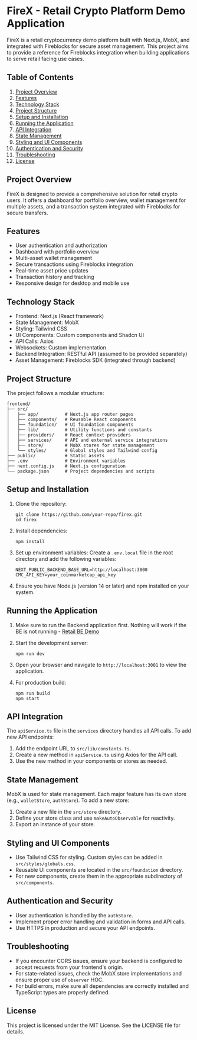 # FireX - Retail Crypto Platform Demo Application

FireX is a retail cryptocurrency demo platform built with Next.js, MobX, and integrated with Fireblocks for secure asset management. This project aims to provide a reference for Fireblocks integration when building applications to serve retail facing use cases.

## Table of Contents

1. [Project Overview](#project-overview)
2. [Features](#features)
3. [Technology Stack](#technology-stack)
4. [Project Structure](#project-structure)
5. [Setup and Installation](#setup-and-installation)
6. [Running the Application](#running-the-application)
7. [API Integration](#api-integration)
8. [State Management](#state-management)
9. [Styling and UI Components](#styling-and-ui-components)
10. [Authentication and Security](#authentication-and-security)
11. [Troubleshooting](#troubleshooting)
12. [License](#license)

## Project Overview

FireX is designed to provide a comprehensive solution for retail crypto users. It offers a dashboard for portfolio overview, wallet management for multiple assets, and a transaction system integrated with Fireblocks for secure transfers.

## Features

- User authentication and authorization
- Dashboard with portfolio overview
- Multi-asset wallet management
- Secure transactions using Fireblocks integration
- Real-time asset price updates
- Transaction history and tracking
- Responsive design for desktop and mobile use

## Technology Stack

- Frontend: Next.js (React framework)
- State Management: MobX
- Styling: Tailwind CSS
- UI Components: Custom components and Shadcn UI
- API Calls: Axios
- Websockets: Custom implementation
- Backend Integration: RESTful API (assumed to be provided separately)
- Asset Management: Fireblocks SDK (integrated through backend)

## Project Structure

The project follows a modular structure:

```
frontend/
├── src/
│   ├── app/          # Next.js app router pages
│   ├── components/   # Reusable React components
│   ├── foundation/   # UI foundation components
│   ├── lib/          # Utility functions and constants
│   ├── providers/    # React context providers
│   ├── services/     # API and external service integrations
│   ├── store/        # MobX stores for state management
│   └── styles/       # Global styles and Tailwind config
├── public/           # Static assets
├── .env              # Environment variables
├── next.config.js    # Next.js configuration
└── package.json      # Project dependencies and scripts
```

## Setup and Installation

1. Clone the repository:
   ```
   git clone https://github.com/your-repo/firex.git
   cd firex
   ```

2. Install dependencies:
   ```
   npm install
   ```

3. Set up environment variables:
   Create a `.env.local` file in the root directory and add the following variables:
   ```
   NEXT_PUBLIC_BACKEND_BASE_URL=http://localhost:3000
   CMC_API_KEY=your_coinmarketcap_api_key
   ```

4. Ensure you have Node.js (version 14 or later) and npm installed on your system.

## Running the Application

1. Make sure to run the Backend application first. Nothing will work if the BE is not running - [Retail BE Demo](https://github.com/fireblocks/retail-demo-be)

2. Start the development server:
   ```
   npm run dev
   ```

3. Open your browser and navigate to `http://localhost:3001` to view the application.

4. For production build:
   ```
   npm run build
   npm start
   ```

## API Integration

The `apiService.ts` file in the `services` directory handles all API calls. To add new API endpoints:

1. Add the endpoint URL to `src/lib/constants.ts`.
2. Create a new method in `apiService.ts` using Axios for the API call.
3. Use the new method in your components or stores as needed.

## State Management

MobX is used for state management. Each major feature has its own store (e.g., `walletStore`, `authStore`). To add a new store:

1. Create a new file in the `src/store` directory.
2. Define your store class and use `makeAutoObservable` for reactivity.
3. Export an instance of your store.

## Styling and UI Components

- Use Tailwind CSS for styling. Custom styles can be added in `src/styles/globals.css`.
- Reusable UI components are located in the `src/foundation` directory.
- For new components, create them in the appropriate subdirectory of `src/components`.

## Authentication and Security

- User authentication is handled by the `authStore`.
- Implement proper error handling and validation in forms and API calls.
- Use HTTPS in production and secure your API endpoints.

## Troubleshooting

- If you encounter CORS issues, ensure your backend is configured to accept requests from your frontend's origin.
- For state-related issues, check the MobX store implementations and ensure proper use of `observer` HOC.
- For build errors, make sure all dependencies are correctly installed and TypeScript types are properly defined.

## License

This project is licensed under the MIT License. See the LICENSE file for details.